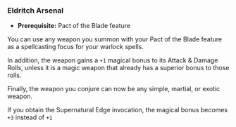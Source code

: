 ### Eldritch Arsenal
- **Prerequisite:** Pact of the Blade feature

You can use any weapon you summon with your Pact of the Blade feature as a spellcasting focus for your warlock spells.

In addition, the weapon gains a `+1` magical bonus to its Attack &amp; Damage Rolls, unless it is a magic weapon that already has a superior bonus to those rolls.

Finally, the weapon you conjure can now be any simple, martial, or exotic weapon.

If you obtain the Supernatural Edge invocation, the magical bonus becomes `+3` instead of `+1`
